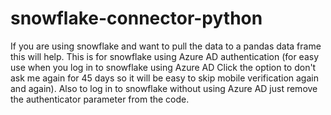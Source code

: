 # snowflake-connector-python
If you are using snowflake and want to pull the data to a pandas data frame this will help.  This is for snowflake using Azure AD authentication (for easy use when you log in to snowflake using Azure AD Click the option to don't ask me again for 45 days so it will be easy to skip mobile verification again and again).  Also to log in to snowflake without using Azure AD just remove the authenticator parameter from the code.
